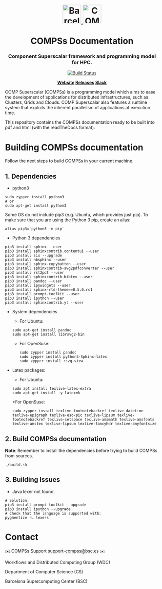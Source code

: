 <!-- LOGOS AND HEADER -->
<h1 align="center">
  <br>
  <a href="https://www.bsc.es/">
    <img src="source/Logos/bsc_280.png" alt="Barcelona Supercomputing Center" height="60px">
  </a>
  <a href="https://www.bsc.es/research-and-development/software-and-apps/software-list/comp-superscalar/">
    <img src="source/Logos/logo_compss.png" alt="COMP Superscalar" height="60px">
  </a>
  <br>
  <br>
  COMPSs Documentation
  <br>
</h1>

<h3 align="center">Component Superscalar framework and programming model for HPC.</h3>
<p align="center">
  <a href='http://bscgrid05.bsc.es/jenkins/job/COMPSs_Framework-Docker_testing'>
    <img src='http://bscgrid05.bsc.es/jenkins/job/COMPSs_Framework-Docker_testing/badge/icon'
         alt="Build Status">
  </a>
</p>

<p align="center"><b>
    <a href="https://www.bsc.es/research-and-development/software-and-apps/software-list/comp-superscalar/">Website</a>
    <a href="https://github.com/bsc-wdc/compss/releasess">Releases</a>
    <a href="https://bit.ly/bsc-wdc-community">Slack</a>
</b></p>

COMP Superscalar (COMPSs) is a programming model which aims to ease the development
of applications for distributed infrastructures, such as Clusters, Grids and Clouds.
COMP Superscalar also features a runtime system that exploits the inherent parallelism
of applications at execution time.

This repository contains the COMPSs documentation ready to be built into
pdf and html (with the readTheDocs format).


<!-- SECTIONS -->

<!-- BUILDING COMPSS -->
# Building COMPSs documentation

Follow the next steps to build COMPSs in your current machine.

## 1. Dependencies

* python3

```
sudo zypper install python3
# or
sudo apt-get install python3
```


Some OS do not include pip3 (e.g. Ubuntu, which provides just pip).
To make sure that you are using the Python 3 pip, create an alias:

```
alias pip3=`python3 -m pip`
```

* Python 3 dependencies
```
pip3 install sphinx --user
pip3 install sphinxcontrib.contentui --user
pip3 install six --upgrade
pip3 install nbsphinx --user
pip3 install sphinx-copybutton --user
pip3 install sphinxcontrib-svg2pdfconverter --user
pip3 install rst2pdf --user
pip3 install sphinxcontrib-bibtex --user
pip3 install pandoc --user
pip3 install ipywidgets --user
pip3 install sphinx-rtd-theme==0.5.0.rc1
pip3 install prompt-toolkit --user
pip3 install ipython --user
pip3 install sphinxcontrib.yt --user
```

* System dependencies

  * For Ubuntu:

  ```
  sudo apt-get install pandoc
  sudo apt-get install librsvg2-bin
  ```
  * For OpenSuse:

    ```
    sudo zypper install pandoc
    sudo zypper install python3-Sphinx-latex
    sudo zypper install rsvg-view
    ```

* Latex packages:

  * For Ubuntu:

  ````
  sudo apt install texlive-latex-extra
  sudo apt-get install -y latexmk
  ````
  *For OpenSuse:

    ```
    sudo zypper install texlive-footnotebackref texlive-datetime texlive-epigraph texlive-eso-pic texlive-lipsum texlive-footnotebackref texlive-setspace texlive-amsmath texlive-amsfonts texlive-amstex texlive-lipsum texlive-fancyhdr texlive-anyfontsize
    ```


## 2. Build COMPSs documentation

**Note**: Remember to install the dependencies before trying to build COMPSs
 from sources.

```
./build.sh
```

## 3. Building Issues

* Java lexer not found.

```
# Solution:
pip3 install prompt-toolkit --upgrade
pip3 install ipython --upgrade
# Check that the language is supported with:
pygmentize -L lexers
```

<!-- CONTACT -->
# Contact

:envelope: COMPSs Support <support-compss@bsc.es> :envelope:

Workflows and Distributed Computing Group (WDC)

Department of Computer Science (CS)

Barcelona Supercomputing Center (BSC)


<!-- LINKS -->
[1]: http://compss.bsc.es
